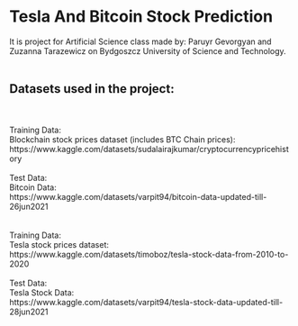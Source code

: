 # Tesla And Bitcoin Stock Prediction

It is project for Artificial Science class made by: Paruyr Gevorgyan and Zuzanna Tarazewicz on Bydgoszcz University of Science and Technology.<br />
<br />
## Datasets used in the project:<br />
<br />
<br /> Training Data:<br />
Blockchain stock prices dataset (includes BTC Chain prices):<br />
https://www.kaggle.com/datasets/sudalairajkumar/cryptocurrencypricehistory<br />
<br /> Test Data:<br />
Bitcoin Data:<br />
https://www.kaggle.com/datasets/varpit94/bitcoin-data-updated-till-26jun2021<br />
<br />
<br /> Training Data:<br />
Tesla stock prices dataset:<br />
https://www.kaggle.com/datasets/timoboz/tesla-stock-data-from-2010-to-2020<br />
<br /> Test Data:<br />
Tesla Stock Data:<br />
https://www.kaggle.com/datasets/varpit94/tesla-stock-data-updated-till-28jun2021<br />
